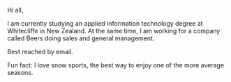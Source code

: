Hi all,

I am currently studying an applied information technology degree at Whitecliffe in New Zealand.
At the same time, I am working for a company called Beers doing sales and general management.

Best reached by email.

Fun fact: I love snow sports, the best way to enjoy one of the more average seasons.
